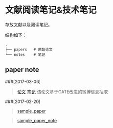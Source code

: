 # 文献阅读笔记&技术笔记

存放文献以及阅读笔记。

结构如下：
```
.
├── papers   # 原始论文
└── notes    # 笔记
```

## paper note

###[2017-03-06]
>[论文](./papers/TwitIE_An_Open-Source_Information_Extraction_Pipeline_for_Microblog_Text.pdf)
>[笔记]("./notes/TwitIE_an_open_source_information_pipeline_for_microblog_text.md")
该论文基于GATE改进的微博信息抽取

###[2017-02-20]

>[sample_paper](./papers/sample_papers)

>[sample_paper_note](./notes/sample_paper_note.md)

